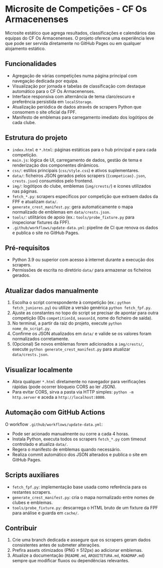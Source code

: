 # Microsite de Competições - CF Os Armacenenses

Microsite estático que agrega resultados, classificações e calendários das equipas do CF Os Armacenenses. O projeto oferece uma experiência leve que pode ser servida diretamente no GitHub Pages ou em qualquer alojamento estático.

## Funcionalidades

- Agregação de várias competições numa página principal com navegação dedicada por equipa.
- Visualização por jornada e tabelas de classificação com destaque automático para o CF Os Armacenenses.
- Interface responsiva com alternância de tema claro/escuro e preferência persistida em `localStorage`.
- Atualização periódica de dados através de scrapers Python que consomem o site oficial da FPF.
- Manifesto de emblemas para carregamento imediato dos logótipos de cada clube.

## Estrutura do projeto

- `index.html` e `*.html`: páginas estáticas para o hub principal e para cada competição.
- `main.js`: lógica de UI, carregamento de dados, gestão de tema e renderização dos componentes dinâmicos.
- `css/`: estilos principais (`css/style.css`) e ativos suplementares.
- `data/`: ficheiros JSON gerados pelos scrapers (`{competicao}.json`, `crests.json`) consumidos pelo frontend.
- `img/`: logótipos do clube, emblemas (`img/crests/`) e ícones utilizados nas páginas.
- `fetch_*.py`: scrapers específicos por competição que extraem dados da FPF e atualizam `data/`.
- `generate_crest_manifest.py`: gera automaticamente o mapa normalizado de emblemas em `data/crests.json`.
- `tools/`: utilitários de apoio (ex.: `tools/probe_fixture.py` para inspecionar fixtures da FPF).
- `.github/workflows/update-data.yml`: pipeline de CI que renova os dados e publica o site no GitHub Pages.

## Pré-requisitos

- Python 3.9 ou superior com acesso à internet durante a execução dos scrapers.
- Permissões de escrita no diretório `data/` para armazenar os ficheiros gerados.

## Atualizar dados manualmente

1. Escolha o script correspondente à competição (ex.: `python fetch_juniores.py`) ou utilize a versão genérica `python fetch_fpf.py`.
2. Ajuste as constantes no topo do script se precisar de apontar para outra competição (IDs `competitionId`, `seasonId`, nome do ficheiro de saída).
3. No terminal, a partir da raiz do projeto, execute `python nome_do_script.py`.
4. Confirme os JSON atualizados em `data/` e valide se os valores foram normalizados corretamente.
5. (Opcional) Se novos emblemas forem adicionados a `img/crests/`, execute `python generate_crest_manifest.py` para atualizar `data/crests.json`.

## Visualizar localmente

- Abra qualquer `*.html` diretamente no navegador para verificações rápidas (pode ocorrer bloqueio CORS ao ler JSON).
- Para evitar CORS, sirva a pasta via HTTP simples: `python -m http.server` e aceda a `http://localhost:8000`.

## Automação com GitHub Actions

O workflow `.github/workflows/update-data.yml`:

- Pode ser acionado manualmente ou corre a cada 4 horas.
- Instala Python, executa todos os scrapers `fetch_*.py` com timeout controlado e atualiza `data/`.
- Regera o manifesto de emblemas quando necessário.
- Realiza commit automático dos JSON alterados e publica o site em GitHub Pages.

## Scripts auxiliares

- `fetch_fpf.py`: implementação base usada como referência para os restantes scrapers.
- `generate_crest_manifest.py`: cria o mapa normalizado entre nomes de clubes e emblemas.
- `tools/probe_fixture.py`: descarrega o HTML bruto de um fixture da FPF para análise e guarda em `cache/`.

## Contribuir

1. Crie uma branch dedicada e assegure que os scrapers geram dados consistentes antes de submeter alterações.
2. Prefira assets otimizados (PNG ≤ 512px) ao adicionar emblemas.
3. Atualize a documentação (`README.md`, `ARQUITETURA.md`, `ROADMAP.md`) sempre que modificar fluxos ou dependências relevantes.
